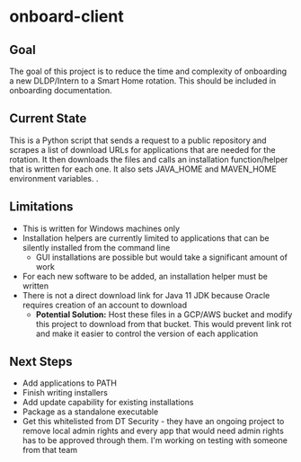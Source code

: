 # onboard-client

## Goal
The goal of this project is to reduce the time and complexity of onboarding a new DLDP/Intern to a Smart Home rotation. This should be included in onboarding documentation.

## Current State
This is a Python script that sends a request to a public repository and scrapes a list of download URLs for applications that are needed for the rotation. It then downloads the files and calls an installation function/helper that is written for each one. It also sets JAVA_HOME and MAVEN_HOME environment variables. . 

## Limitations
- This is written for Windows machines only
- Installation helpers are currently limited to applications that can be silently installed from the command line
  - GUI installations are possible but would take a significant amount of work
- For each new software to be added, an installation helper must be written
- There is not a direct download link for Java 11 JDK because Oracle requires creation of an account to download
  - **Potential Solution:** Host these files in a GCP/AWS bucket and modify this project to download from that bucket. This would prevent link rot and make it easier to control the version of each application
  
## Next Steps
- Add applications to PATH
- Finish writing installers
- Add update capability for existing installations
- Package as a standalone executable
- Get this whitelisted from DT Security - they have an ongoing project to remove local admin rights and every app that would need admin rights has to be approved through them. I'm working on testing with someone from that team

